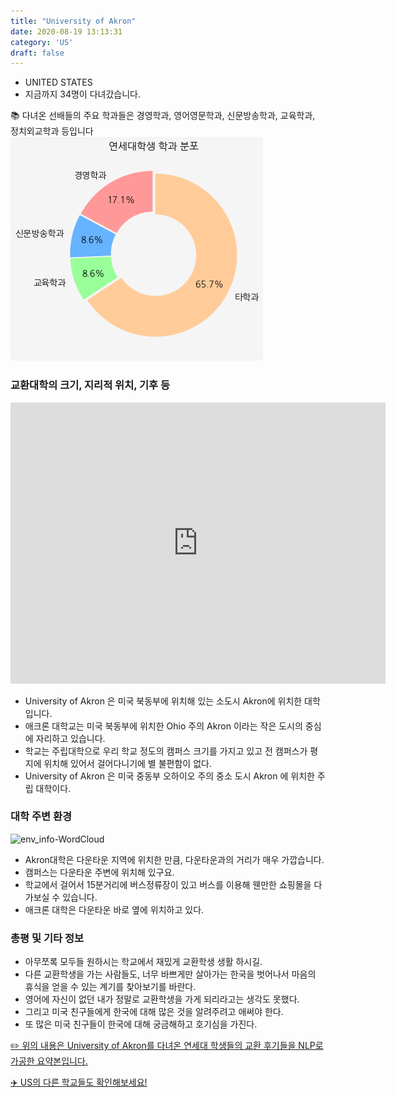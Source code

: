 ```yaml
---
title: "University of Akron"
date: 2020-08-19 13:13:31
category: 'US'
draft: false
---
```



* UNITED STATES
* 지금까지 34명이 다녀갔습니다. 

📚 다녀온 선배들의 주요 학과들은 경영학과, 영어영문학과, 신문방송학과, 교육학과, 정치외교학과 등입니다
![department-info](../plots/US000184.png)
### 교환대학의 크기, 지리적 위치, 기후 등
<iframe
width="600"
height="450"
frameborder="0" style="border:0"
src="https://www.google.com/maps/embed/v1/place?key=AIzaSyC9e1AME-pVmWC4hBpFdu5S4dKzyepa3HQ&q=University+of+Akron&center=41.0770227,-81.51144620000002&zoom=14" allowfullscreen>
</iframe>

* University of Akron 은 미국 북동부에 위치해 있는 소도시 Akron에 위치한 대학입니다.
* 애크론 대학교는 미국 북동부에 위치한 Ohio 주의 Akron 이라는 작은 도시의 중심에 자리하고 있습니다.
* 학교는 주립대학으로 우리 학교 정도의 캠퍼스 크기를 가지고 있고 전 캠퍼스가 평지에 위치해 있어서 걸어다니기에 별 불편함이 없다.
* University of Akron 은 미국 중동부 오하이오 주의 중소 도시 Akron 에 위치한 주립 대학이다.


### 대학 주변 환경

![env_info-WordCloud](../univ_wordclouds_okt/env_info/US000184_env_info_okt.png)

* Akron대학은 다운타운 지역에 위치한 만큼, 다운타운과의 거리가 매우 가깝습니다.
* 캠퍼스는 다운타운 주변에 위치해 있구요.
* 학교에서 걸어서 15분거리에 버스정류장이 있고 버스를 이용해 웬만한 쇼핑몰을 다 가보실 수 있습니다.
* 애크론 대학은 다운타운 바로 옆에 위치하고 있다.


### 총평 및 기타 정보 
* 아무쪼록 모두들 원하시는 학교에서 재밌게 교환학생 생활 하시길.
* 다른 교환학생을 가는 사람들도, 너무 바쁘게만 살아가는 한국을 벗어나서 마음의 휴식을 얻을 수 있는 계기를 찾아보기를 바란다.
* 영어에 자신이 없던 내가 정말로 교환학생을 가게 되리라고는 생각도 못했다.
* 그리고 미국 친구들에게 한국에 대해 많은 것을 알려주려고 애써야 한다.
* 또 많은 미국 친구들이 한국에 대해 궁금해하고 호기심을 가진다.


[✏️ 위의 내용은 University of Akron를 다녀온 연세대 학생들의 교환 후기들을 NLP로 가공한 요약본입니다.](http://oia.yonsei.ac.kr/partner/expReport.asp?ucode=US000184&bgbn=A)

[✈️ US의 다른 학교들도 확인해보세요!](https://yonsei-exchange.netlify.app/?category=US)
